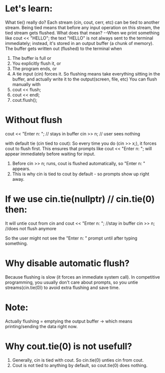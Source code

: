 # Let's learn: 
What tie() really do? Each stream (cin, cout, cerr, etc) can be tied to another stream. Being tied means that before any input operation on this stream, the tied stream gets flushed. What does that mean?
--When we print something like cout << "HELLO"; the text "HELLO" is not always sent to the terminal immediately; instead, it's stored in an output buffer (a chunk of memory). The buffer gets written out (flushed) 
to the terminal when 
1. The buffer is full or
2. You explicitly flush it, or
3. The program ends, or
4. A tie input (cin) forces it.
So flushing means take everything sitting in the buffer, and actually write it to the output(screen, file, etc)
You can flush manually with
1. cout << flush;
2. cout << endl;
3. cout.flush();

# Without flush
cout << "Enter n: "; // stays in buffer
cin >> n; // user sees nothing

with default tie (cin tied to cout): 
So every time you do (cin >> x;), it forces cout to flush first. This ensures that prompts like cout << "Enter n: "; will appear immediately before waiting for input.
1. Before cin >> n; runs, cout is flushed automatically, so "Enter n: " appears.
2. This is why cin is tied to cout by default - so prompts show up right away.

# If we use cin.tie(nullptr) // cin.tie(0) then:
It will untie cout from cin and
cout << "Enter n: "; //stay in buffer
cin >> n; //does not flush anymore

So the user might not see the "Enter n: " prompt until after typing something.

# Why disable automatic flush?
Because flushing is slow (it forces an immediate system call).
In competitive programming, you usually don't care about prompts, so you untie streams(cin.tie(0)) to avoid extra flushing and save time. 

# Note: 
Actually flushing = emptying the output buffer -> which means printing/sending the data right now.

# Why cout.tie(0) is not usefull?
1. Generally, cin is tied with cout. So cin.tie(0) unties cin from cout.
2. Cout is not tied to anything by default, so cout.tie(0) does nothing.

